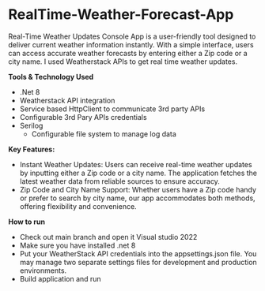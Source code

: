 # RealTime-Weather-Forecast-App
Real-Time Weather Updates Console App is a user-friendly tool designed to deliver current weather information instantly. With a simple interface, users can access accurate weather forecasts by entering either a Zip code or a city name. I used Weatherstack APIs to get real time weather updates.

**Tools & Technology Used**
- .Net 8
- Weatherstack API integration
- Service based HttpClient to communicate 3rd party APIs
- Configurable 3rd Pary APIs credentials
- Serilog
  - Configurable file system to manage log data  

**Key Features:**

- Instant Weather Updates: Users can receive real-time weather updates by inputting either a Zip code or a city name. The application fetches the latest weather data from reliable sources to ensure accuracy.
- Zip Code and City Name Support: Whether users have a Zip code handy or prefer to search by city name, our app accommodates both methods, offering flexibility and convenience.

**How to run**
- Check out main branch and open it Visual studio 2022
- Make sure you have installed .net 8
- Put your WeatherStack API credentials into the appsettings.json file. You may manage two separate settings files for development and production environments.
- Build application and run
